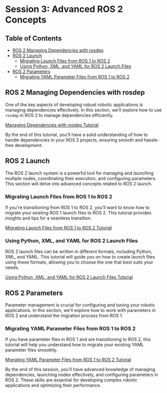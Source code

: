 # Session 3: Advanced ROS 2 Concepts

## Table of Contents

- [ROS 2 Managing Dependencies with rosdep](#ros-2-managing-dependencies-with-rosdep)
- [ROS 2 Launch](#ros-2-launch)
  - [Migrating Launch Files from ROS 1 to ROS 2](#migrating-launch-files-from-ros-1-to-ros-2)
  - [Using Python, XML, and YAML for ROS 2 Launch Files](#using-python-xml-and-yaml-for-ros-2-launch-files)
- [ROS 2 Parameters](#ros-2-parameters)
  - [Migrating YAML Parameter Files from ROS 1 to ROS 2](#migrating-yaml-parameter-files-from-ros-1-to-ros-2)

## ROS 2 Managing Dependencies with rosdep

One of the key aspects of developing robust robotic applications is managing dependencies effectively. In this section, we'll explore how to use `rosdep` in ROS 2 to manage dependencies efficiently.

[Managing Dependencies with rosdep Tutorial](https://docs.ros.org/en/foxy/Tutorials/Intermediate/Rosdep.html)

By the end of this tutorial, you'll have a solid understanding of how to handle dependencies in your ROS 2 projects, ensuring smooth and hassle-free development.

## ROS 2 Launch

The ROS 2 launch system is a powerful tool for managing and launching multiple nodes, coordinating their execution, and configuring parameters. This section will delve into advanced concepts related to ROS 2 launch.

### Migrating Launch Files from ROS 1 to ROS 2

If you're transitioning from ROS 1 to ROS 2, you'll want to know how to migrate your existing ROS 1 launch files to ROS 2. This tutorial provides insights and tips for a seamless transition.

[Migrating Launch Files from ROS 1 to ROS 2 Tutorial](https://docs.ros.org/en/foxy/How-To-Guides/Launch-files-migration-guide.html)

### Using Python, XML, and YAML for ROS 2 Launch Files

ROS 2 launch files can be written in different formats, including Python, XML, and YAML. This tutorial will guide you on how to create launch files using these formats, allowing you to choose the one that best suits your needs.

[Using Python, XML, and YAML for ROS 2 Launch Files Tutorial](https://docs.ros.org/en/foxy/How-To-Guides/Launch-file-different-formats.html)

## ROS 2 Parameters

Parameter management is crucial for configuring and tuning your robotic applications. In this section, we'll explore how to work with parameters in ROS 2 and understand the migration process from ROS 1.

### Migrating YAML Parameter Files from ROS 1 to ROS 2

If you have parameter files in ROS 1 and are transitioning to ROS 2, this tutorial will help you understand how to migrate your existing YAML parameter files smoothly.

[Migrating YAML Parameter Files from ROS 1 to ROS 2 Tutorial](https://docs.ros.org/en/foxy/How-To-Guides/Parameters-YAML-files-migration-guide.html)

By the end of this session, you'll have advanced knowledge of managing dependencies, launching nodes effectively, and configuring parameters in ROS 2. These skills are essential for developing complex robotic applications and optimizing their performance.
